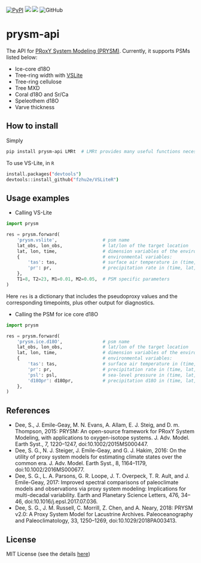 [![PyPI](https://img.shields.io/pypi/v/prysm-api.svg)]()
[![](https://img.shields.io/badge/platform-Mac_Linux-red.svg)]()
[![](https://img.shields.io/badge/language-Python3-success.svg)](https://www.python.org/)
![GitHub](https://img.shields.io/github/license/fzhu2e/prysm-api.svg?color=blue)

# prysm-api
The API for [PRoxY System Modeling (PRYSM)](https://github.com/sylvia-dee/PRYSM).
Currently, it supports PSMs listed below:

+ Ice-core d18O
+ Tree-ring width with [VSLite](https://github.com/suztolwinskiward/VSLiteR)
+ Tree-ring cellulose
+ Tree MXD
+ Coral d18O and Sr/Ca
+ Speleothem d18O
+ Varve thickness

## How to install

Simply
```bash
pip install prysm-api LMRt  # LMRt provides many useful functions necessary for prysm-api
```

To use VS-Lite, in `R`
```bash
install.packages("devtools")
devtools::install_github("fzhu2e/VSLiteR")
```


## Usage examples

+ Calling VS-Lite

```python
import prysm

res = prysm.forward(
    'prysm.vslite',                 # psm name
    lat_obs, lon_obs,               # lat/lon of the target location
    lat, lon, time,                 # dimension variables of the environmentals
    {                               # environmental variables:
        'tas': tas,                 # surface air temperature in (time, lat, lon) [K]
        'pr': pr,                   # precipitation rate in (time, lat, lon) [kg/m2/s]
    },
    T1=8, T2=23, M1=0.01, M2=0.05,  # PSM specific parameters
)
```
Here `res` is a dictionary that includes the pseudoproxy values and the
corresponding timepoints, plus other output for diagnostics.

+ Calling the PSM for ice core d18O

```python
import prysm

res = prysm.forward(
    'prysm.ice.d18O',               # psm name
    lat_obs, lon_obs,               # lat/lon of the target location
    lat, lon, time,                 # dimension variables of the environmentals
    {                               # environmental variables:
        'tas': tas,                 # surface air temperature in (time, lat, lon) [K]
        'pr': pr,                   # precipitation rate in (time, lat, lon) [kg/m2/s]
        'psl': psl,                 # sea-level pressure in (time, lat, lon) [Pa]
        'd18Opr': d18Opr,           # precipitation d18O in (time, lat, lon) [permil]
    },
)
```

## References

+ Dee, S., J. Emile-Geay, M. N. Evans, A. Allam, E. J. Steig, and D. m. Thompson, 2015: PRYSM: An open-source framework for PRoxY System Modeling, with applications to oxygen-isotope systems. J. Adv. Model. Earth Syst., 7, 1220–1247, doi:10.1002/2015MS000447.
+ Dee, S. G., N. J. Steiger, J. Emile-Geay, and G. J. Hakim, 2016: On the utility of proxy system models for estimating climate states over the common era. J. Adv. Model. Earth Syst., 8, 1164–1179, doi:10.1002/2016MS000677.
+ Dee, S. G., L. A. Parsons, G. R. Loope, J. T. Overpeck, T. R. Ault, and J. Emile-Geay, 2017: Improved spectral comparisons of paleoclimate models and observations via proxy system modeling: Implications for multi-decadal variability. Earth and Planetary Science Letters, 476, 34–46, doi:10.1016/j.epsl.2017.07.036.
+ Dee, S. G., J. M. Russell, C. Morrill, Z. Chen, and A. Neary, 2018: PRYSM v2.0: A Proxy System Model for Lacustrine Archives. Paleoceanography and Paleoclimatology, 33, 1250–1269, doi:10.1029/2018PA003413.


## License

MIT License (see the details [here](LICENSE))
